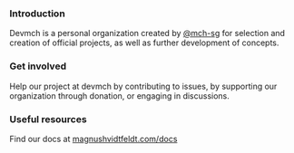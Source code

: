 ### Introduction
Devmch is a personal organization created by [@mch-sg](https://github.com/mch-sg) for selection and creation of official projects, as well as further development of concepts.



### Get involved

Help our project at devmch by contributing to issues, by supporting our organization through donation, or engaging in discussions.



### Useful resources
Find our docs at [magnushvidtfeldt.com/docs](https://magnushvidtfeldt.com/docs)

<!--

**Here are some ideas to get you started:**

🙋‍♀️ A short introduction - what is your organization all about?
🌈 Contribution guidelines - how can the community get involved?
👩‍💻 Useful resources - where can the community find your docs? Is there anything else the community should know?
🍿 Fun facts - what does your team eat for breakfast?
-->
